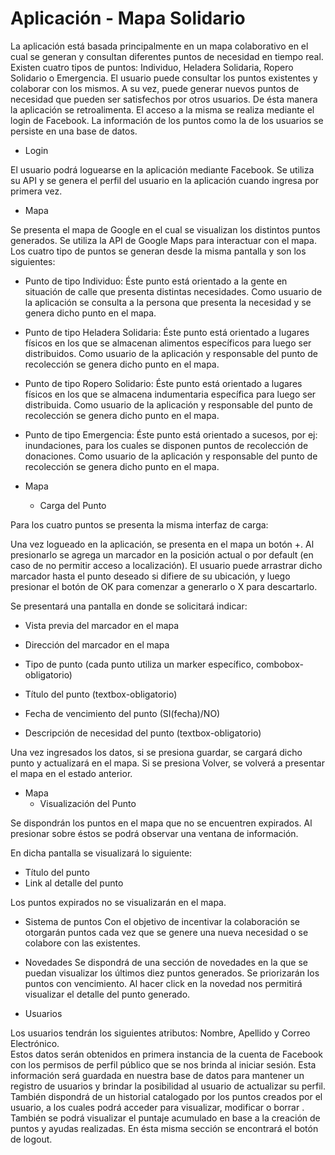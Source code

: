 # Aplicación - Mapa Solidario

La aplicación está basada principalmente en un mapa colaborativo en el cual se generan y consultan diferentes puntos de necesidad en tiempo real.
Existen cuatro tipos de puntos: Individuo, Heladera Solidaria, Ropero Solidario o Emergencia.
El usuario puede consultar los puntos existentes y colaborar con los mismos. A su vez, puede generar nuevos puntos de necesidad que pueden ser satisfechos por otros usuarios.
De ésta manera la aplicación se retroalimenta.
El acceso a la misma se realiza mediante el login de Facebook.
La información de los puntos como la de los usuarios se persiste en una base de datos.

* Login

El usuario podrá loguearse en la aplicación mediante Facebook. Se utiliza su API y se genera el perfil del usuario en la aplicación cuando ingresa por primera vez.

* Mapa

Se presenta el mapa de Google en el cual se visualizan los distintos puntos generados. Se utiliza la API de Google Maps para interactuar con el mapa.
Los cuatro tipo de puntos se generan desde la misma pantalla y son los siguientes:

* Punto de tipo Individuo: Éste punto está orientado a la gente en situación de calle que presenta distintas necesidades. Como usuario de la aplicación se consulta a la persona que presenta la necesidad y se genera dicho punto en el mapa.

* Punto de tipo Heladera Solidaria: Éste punto está orientado a lugares físicos en los que se almacenan alimentos específicos para luego ser distribuidos. Como usuario de la aplicación y responsable del punto de recolección se genera dicho punto en el mapa.

* Punto de tipo Ropero Solidario: Éste punto está orientado a lugares físicos en los que se almacena indumentaria específica para luego ser distribuida. Como usuario de la aplicación y responsable del punto de recolección se genera dicho punto en el mapa.

* Punto de tipo Emergencia: Éste punto está orientado a sucesos, por ej: inundaciones, para los cuales se disponen puntos de recolección de donaciones. Como usuario de la aplicación y responsable del punto de recolección se genera dicho punto en el mapa.

* Mapa 
    * Carga del Punto

Para los cuatro puntos se presenta la misma interfaz de carga:

Una vez logueado en la aplicación, se presenta en el mapa un botón +. Al presionarlo se agrega un marcador en la posición actual o por default (en caso de no permitir acceso a localización).
El usuario puede arrastrar dicho marcador hasta el punto deseado si difiere de su ubicación, y luego presionar el botón de OK para comenzar a generarlo o X para descartarlo.

Se presentará una pantalla en donde se solicitará indicar:

* Vista previa del marcador en el mapa

* Dirección del marcador en el mapa

* Tipo de punto (cada punto utiliza un marker específico, combobox-obligatorio)

* Título del punto (textbox-obligatorio)

* Fecha de vencimiento del punto (SI(fecha)/NO)

* Descripción de necesidad del punto (textbox-obligatorio)


Una vez ingresados los datos, si se presiona guardar, se cargará dicho punto y actualizará en el mapa. Si se presiona Volver, se volverá a presentar el mapa en el estado anterior.

* Mapa
    * Visualización del Punto

Se dispondrán los puntos en el mapa que no se encuentren expirados. Al presionar sobre éstos se podrá observar una ventana de información.

En dicha pantalla se visualizará lo siguiente:

* Título del punto
* Link al detalle del punto

Los puntos expirados no se visualizarán en el mapa.

* Sistema de puntos
Con el objetivo de incentivar la colaboración se otorgarán puntos cada vez que se genere una nueva necesidad o se colabore con las existentes.

* Novedades
Se dispondrá de una sección de novedades en la que se puedan visualizar los últimos diez puntos generados. Se priorizarán los puntos con vencimiento.
Al hacer click en la novedad nos permitirá visualizar el detalle del punto generado.

* Usuarios

Los usuarios tendrán los siguientes atributos: Nombre, Apellido y Correo Electrónico.  
Estos datos serán obtenidos en primera instancia de la cuenta de Facebook con los permisos de perfil público que se nos brinda al iniciar sesión. Esta información será guardada en nuestra base de datos para mantener un registro de usuarios y brindar la posibilidad al usuario de actualizar su perfil.
También dispondrá de un historial catalogado por los puntos creados por el usuario, a los cuales podrá acceder para visualizar, modificar o borrar .
También se podrá visualizar el puntaje acumulado en base a la creación de puntos y ayudas realizadas.
En ésta misma sección se encontrará el botón de logout.
